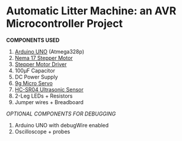 # Automatic Litter Machine: an AVR Microcontroller Project

**COMPONENTS USED** <br>
1. [Arduino UNO](https://store.arduino.cc/products/arduino-uno-rev3?srsltid=AfmBOooWxfYksbrnpxJ56QNHZb88aM7nWwNi5SpqYSKcoIqDoYj02ZtT) (Atmega328p)
2. [Nema 17 Stepper Motor](https://www.amazon.com/dp/B0D22GZFPC?ref=cm_sw_r_cso_cp_apin_dp_BYX91VSJR7T6RXQS5W7V&ref_=cm_sw_r_cso_cp_apin_dp_BYX91VSJR7T6RXQS5W7V&social_share=cm_sw_r_cso_cp_apin_dp_BYX91VSJR7T6RXQS5W7V&csmig=1&th=1)
3. [Stepper Motor Driver](https://www.amazon.com/dp/B0BFQZWT6R?ref=cm_sw_r_cso_cp_apin_dp_SP1X95K29FXWJ28QF4C3&ref_=cm_sw_r_cso_cp_apin_dp_SP1X95K29FXWJ28QF4C3&social_share=cm_sw_r_cso_cp_apin_dp_SP1X95K29FXWJ28QF4C3&csmig=1&th=1)
4. 100µF Capacitor
5. DC Power Supply
6. [9g Micro Servo](https://www.amazon.com/dp/B07MLR1498?ref=cm_sw_r_cso_cp_apin_dp_ZYDHX6TPDQC8T9DPYYSC_1&ref_=cm_sw_r_cso_cp_apin_dp_ZYDHX6TPDQC8T9DPYYSC_1&social_share=cm_sw_r_cso_cp_apin_dp_ZYDHX6TPDQC8T9DPYYSC_1&csmig=1&th=1)
7. [HC-SR04 Ultrasonic Sensor](https://www.amazon.com/HC-SR04-HC-SR04P-Ultrasonic-Distance-Measuring/dp/B07KNTQ4C2)
8. 2-Leg LEDs + Resistors
9. Jumper wires + Breadboard

*OPTIONAL COMPONENTS FOR DEBUGGING*
1. Arduino UNO with debugWire enabled
2. Oscilloscope + probes
